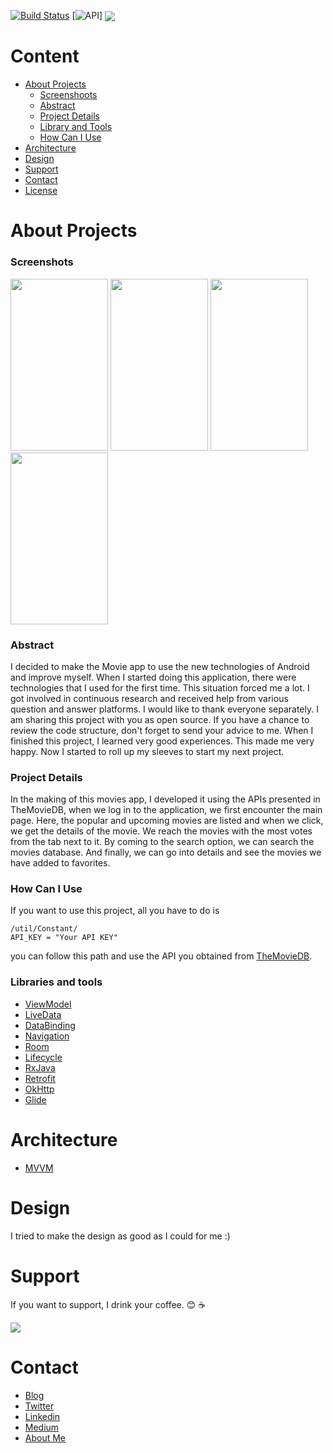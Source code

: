 [![Build Status](https://img.shields.io/badge/platform-Android-green)](https://www.android.com/) [![API](https://img.shields.io/badge/API-+23-brightgreen)]
<img src="http://ismailhakkiaydin.com/wp-content/uploads/2020/04/ic_launcher.png" align="center">

# Content
- [About Projects](https://github.com/ihaydinn/movies-app#about-projects)
  - [Screenshoots](https://github.com/ihaydinn/movies-app#screenshoots)
  - [Abstract](https://github.com/ihaydinn/movies-app#abstract)
  - [Project Details](https://github.com/ihaydinn/movies-app#projects-details)
  - [Library and Tools](https://github.com/ihaydinn/movies-app#library-and-tools)
  - [How Can I Use](https://github.com/ihaydinn/movies-app#how-can-i-use)
- [Architecture](https://github.com/ihaydinn/movies-app#architecture)
- [Design](https://github.com/ihaydinn/movies-app#desing)
- [Support](https://github.com/ihaydinn/movies-app#support)
- [Contact](https://github.com/ihaydinn/movies-app#contact)
- [License](https://github.com/ihaydinn/movies-app#license)

# About Projects
### Screenshots
<img src="http://ismailhakkiaydin.com/wp-content/uploads/2020/04/movieapp1.png" width="156" height="275">    <img src="http://ismailhakkiaydin.com/wp-content/uploads/2020/04/2.png" width="156" height="275">    <img src="http://ismailhakkiaydin.com/wp-content/uploads/2020/04/3.png" width="156" height="275">    <img src="http://ismailhakkiaydin.com/wp-content/uploads/2020/04/4.png" width="156" height="275">

### Abstract
 I decided to make the Movie app to use the new technologies of Android and improve myself. When I started doing this application, there were technologies that I used for the first time. This situation forced me a lot. I got involved in continuous research and received help from various question and answer platforms. I would like to thank everyone separately. I am sharing this project with you as open source. If you have a chance to review the code structure, don't forget to send your advice to me. When I finished this project, I learned very good experiences. This made me very happy. Now I started to roll up my sleeves to start my next project.

### Project Details
In the making of this movies app, I developed it using the APIs presented in TheMovieDB, when we log in to the application, we first encounter the main page. Here, the popular and upcoming movies are listed and when we click, we get the details of the movie. We reach the movies with the most votes from the tab next to it. By coming to the search option, we can search the movies database. And finally, we can go into details and see the movies we have added to favorites.
### How Can I Use
If you want to use this project, all you have to do is 
```
/util/Constant/
API_KEY = "Your API KEY"
```
you can follow this path and use the API you obtained from [TheMovieDB](https://www.themoviedb.org/).

### Libraries and tools
 - [ViewModel](https://developer.android.com/topic/libraries/architecture/viewmodel)
 - [LiveData](https://developer.android.com/topic/libraries/architecture/livedata)
 - [DataBinding](https://developer.android.com/topic/libraries/data-binding/)
 - [Navigation](https://developer.android.com/guide/navigation/)
 - [Room](https://developer.android.com/training/data-storage/room)
 - [Lifecycle](https://developer.android.com/topic/libraries/architecture/lifecycle)
 - [RxJava](https://github.com/ReactiveX/RxJava)
 - [Retrofit](https://square.github.io/retrofit/)
 - [OkHttp](https://square.github.io/okhttp/)
 - [Glide](https://github.com/bumptech/glide)

# Architecture
 - [MVVM](https://developer.android.com/jetpack/docs/guide)

# Design
I tried to make the design as good as I could for me :)

# Support
If you want to support, I drink your coffee. :blush: :coffee: 

[<img src="http://ismailhakkiaydin.com/wp-content/uploads/2020/04/patreon.png">](https://www.patreon.com/ihaydinn)

# Contact
- [Blog](https://www.ismailhakkiaydin.com)
- [Twitter](https://www.twitter.com/ihaydinn)
- [Linkedin](https://www.linkedin.com/in/ihaydinn)
- [Medium](https://medium.com/@ihaydinn)
- [About Me](https://about.me/ismailhakkiaydin)

